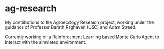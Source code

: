 # ag-research
My contributions to the Agroecology Research project, working under the guidance of Professor Barath Raghavan (USC) and Adam Streed.

Currently working on a Reinforcement Learning based Monte Carlo Agent to interact with the simulated environment.
